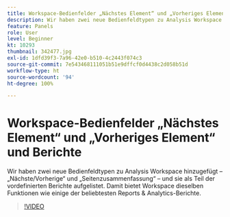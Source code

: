 ```yaml
---
title: Workspace-Bedienfelder „Nächstes Element“ und „Vorheriges Element“ und Berichte
description: Wir haben zwei neue Bedienfeldtypen zu Analysis Workspace hinzugefügt – „Nächste/Vorherige“ und „Seitenzusammenfassung“ – und sie als Teil der vordefinierten Berichte aufgelistet. Damit bietet Workspace dieselben Funktionen wie einige der beliebtesten Reports & Analytics-Berichte.
feature: Panels
role: User
level: Beginner
kt: 10293
thumbnail: 342477.jpg
exl-id: 1dfd39f3-7a96-42e0-b510-4c2443f074c3
source-git-commit: 7e543468111051b51e9dffcf0d4438c2d058b51d
workflow-type: ht
source-wordcount: '94'
ht-degree: 100%

---
```


# Workspace-Bedienfelder „Nächstes Element“ und „Vorheriges Element“ und Berichte

Wir haben zwei neue Bedienfeldtypen zu Analysis Workspace hinzugefügt – „Nächste/Vorherige“ und „Seitenzusammenfassung“ – und sie als Teil der vordefinierten Berichte aufgelistet. Damit bietet Workspace dieselben Funktionen wie einige der beliebtesten Reports &amp; Analytics-Berichte.

>[!VIDEO](https://video.tv.adobe.com/v/342477/?quality=12&learn=on)
